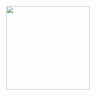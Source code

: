 <p align="center">
  <img src="https://raw.githubusercontent.com/JoseGhu/assets/main/pacman-terminal.gif" width="220" />
</p>
